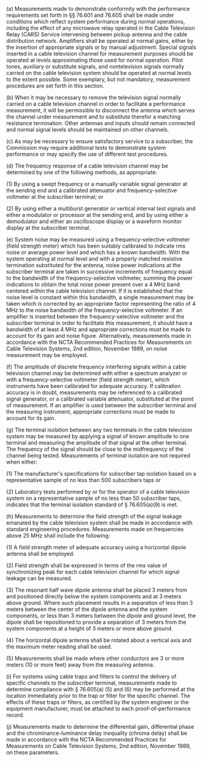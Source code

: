 (a) Measurements made to demonstrate conformity with the performance requirements set forth in §§ 76.601 and 76.605 shall be made under conditions which reflect system performance during normal operations, including the effect of any microwave relay operated in the Cable Television Relay (CARS) Service intervening between pickup antenna and the cable distribution network. Amplifiers shall be operated at normal gains, either by the insertion of appropriate signals or by manual adjustment. Special signals inserted in a cable television channel for measurement purposes should be operated at levels approximating those used for normal operation. Pilot tones, auxiliary or substitute signals, and nontelevision signals normally carried on the cable television system should be operated at normal levels to the extent possible. Some exemplary, but not mandatory, measurement procedures are set forth in this section.

(b) When it may be necessary to remove the television signal normally carried on a cable television channel in order to facilitate a performance measurement, it will be permissible to disconnect the antenna which serves the channel under measurement and to substitute therefor a matching resistance termination. Other antennas and inputs should remain connected and normal signal levels should be maintained on other channels.
              

(c) As may be necessary to ensure satisfactory service to a subscriber, the Commission may require additional tests to demonstrate system performance or may specify the use of different test procedures.

(d) The frequency response of a cable television channel may be determined by one of the following methods, as appropriate:

(1) By using a swept frequency or a manually variable signal generator at the sending end and a calibrated attenuator and frequency-selective voltmeter at the subscriber terminal; or

(2) By using either a multiburst generator or vertical interval test signals and either a modulator or processor at the sending end, and by using either a demodulator and either an oscilloscope display or a waveform monitor display at the subscriber terminal.

(e) System noise may be measured using a frequency-selective voltmeter (field strength meter) which has been suitably calibrated to indicate rms noise or average power level and which has a known bandwidth. With the system operating at normal level and with a properly matched resistive termination substituted for the antenna, noise power indications at the subscriber terminal are taken in successive increments of frequency equal to the bandwidth of the frequency-selective voltmeter, summing the power indications to obtain the total noise power present over a 4 MHz band centered within the cable television channel. If it is established that the noise level is constant within this bandwidth, a single measurement may be taken which is corrected by an appropriate factor representing the ratio of 4 MHz to the noise bandwidth of the frequency-selective voltmeter. If an amplifier is inserted between the frequency-selective voltmeter and the subscriber terminal in order to facilitate this measurement, it should have a bandwidth of at least 4 MHz and appropriate corrections must be made to account for its gain and noise figure. Alternatively, measurements made in accordance with the NCTA Recommended Practices for Measurements on Cable Television Systems, 2nd edition, November 1989, on noise measurement may be employed.

(f) The amplitude of discrete frequency interfering signals within a cable television channel may be determined with either a spectrum analyzer or with a frequency-selective voltmeter (field strength meter), which instruments have been calibrated for adequate accuracy. If calibration accuracy is in doubt, measurements may be referenced to a calibrated signal generator, or a calibrated variable attenuator, substituted at the point of measurement. If an amplifier is used between the subscriber terminal and the measuring instrument, appropriate corrections must be made to account for its gain.

(g) The terminal isolation between any two terminals in the cable television system may be measured by applying a signal of known amplitude to one terminal and measuring the amplitude of that signal at the other terminal. The frequency of the signal should be close to the midfrequency of the channel being tested. Measurements of terminal isolation are not required when either:

(1) The manufacturer's specifications for subscriber tap isolation based on a representative sample of no less than 500 subscribers taps or

(2) Laboratory tests performed by or for the operator of a cable television system on a representative sample of no less than 50 subscriber taps, indicates that the terminal isolation standard of § 76.605(a)(9) is met.

(h) Measurements to determine the field strength of the signal leakage emanated by the cable television system shall be made in accordance with standard engineering procedures. Measurements made on frequencies above 25 MHz shall include the following:

(1) A field strength meter of adequate accuracy using a horizontal dipole antenna shall be employed.

(2) Field strength shall be expressed in terms of the rms value of synchronizing peak for each cable television channel for which signal leakage can be measured.

(3) The resonant half wave dipole antenna shall be placed 3 meters from and positioned directly below the system components and at 3 meters above ground. Where such placement results in a separation of less than 3 meters between the center of the dipole antenna and the system components, or less than 3 meters between the dipole and ground level, the dipole shall be repositioned to provide a separation of 3 meters from the system components at a height of 3 meters or more above ground.

(4) The horizontal dipole antenna shall be rotated about a vertical axis and the maximum meter reading shall be used.

(5) Measurements shall be made where other conductors are 3 or more meters (10 or more feet) away from the measuring antenna.

(i) For systems using cable traps and filters to control the delivery of specific channels to the subscriber terminal, measurements made to determine compliance with § 76.605(a) (5) and (6) may be performed at the location immediately prior to the trap or filter for the specific channel. The effects of these traps or filters, as certified by the system engineer or the equipment manufacturer, must be attached to each proof-of-performance record.

(j) Measurements made to determine the differential gain, differential phase and the chrominance-luminance delay inequality (chroma delay) shall be made in accordance with the NCTA Recommended Practices for Measurements on Cable Television Systems, 2nd edition, November 1989, on these parameters.

